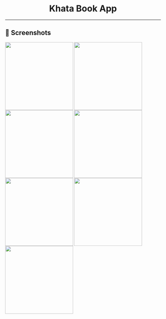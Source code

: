 <div align="center">


# **Khata Book App**
---
</div>

## 📲 Screenshots

<img align="left" src="https://github.com/BhargavsinhBarad/todo_app_firebase/assets/118417960/9df030dc-f032-4ca2-8036-2ca4de4e8106" width="220px">
<img align="left" src="https://github.com/BhargavsinhBarad/todo_app_firebase/assets/118417960/ef1d7576-1d33-4bee-96de-f58ce2266bbd" width="220px">
<img align="left" src="https://github.com/BhargavsinhBarad/todo_app_firebase/assets/118417960/31fad7e2-2ee3-47db-a53d-d488917d85e2" width="220px">
<img align="left" src="https://github.com/BhargavsinhBarad/todo_app_firebase/assets/118417960/78737529-0996-4303-8925-c37c172daf00" width="220px">
<img align="left" src="https://github.com/BhargavsinhBarad/todo_app_firebase/assets/118417960/5da1d3bd-cc7a-4ef8-901a-bc138fcb1547" width="220px">
<img align="left" src="https://github.com/BhargavsinhBarad/todo_app_firebase/assets/118417960/cdc0761a-5ba5-4e9c-afc9-a64287a69eb7" width="220px">
<img align="left" src="https://github.com/BhargavsinhBarad/todo_app_firebase/assets/118417960/04e7e188-2d2c-4611-aa0d-b732116aa2b7" width="220px">

